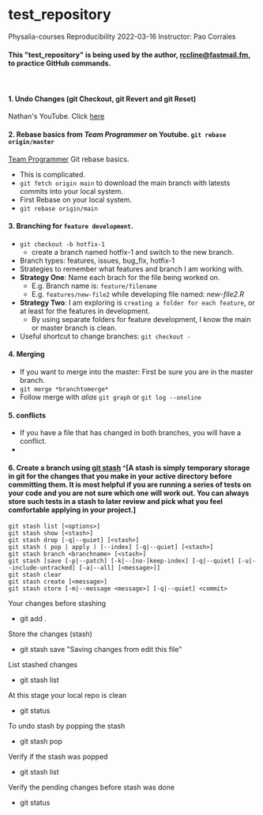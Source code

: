 # test_repository
Physalia-courses Reproducibility 2022-03-16
Instructor:  Pao Corrales  

#### This "test_repository" is being used by the author, rccline@fastmail.fm, to practice GitHub commands.  

<br> 

#### 1. Undo Changes (git Checkout, git Revert and git Reset)
Nathan's YouTube.  Click [here](https://www.youtube.com/watch?v=UmE0uf5UMzA&t=229) 

#### 2. Rebase basics from *Team Programmer* on Youtube. `git rebase origin/master`   

[Team Programmer](https://www.youtube.com/watch?v=gkGZzd9c4ow&t=195s) Git rebase basics. 
- This is complicated.  
- `git fetch origin main` to download the main branch with latests commits into your local system.   
- First Rebase on your local system.  
- `git rebase origin/main` 

#### 3. Branching for **`feature development`**.  
  - `git checkout -b hotfix-1`  
    - create a branch named hotfix-1 and switch to the new branch.
  - Branch types:  features, issues, bug_fix, hotfix-1  
  - Strategies to remember what features and branch I am working with.  
  - **Strategy One**:  Name each brach for the file being worked on.
    - E.g.  Branch name is:  `feature/filename`  
    - E.g. `features/new-file2` while developing file named:  *new-file2.R*
  - **Strategy Two**: I am exploring is `creating a folder for each feature`, or at least for the features in development.  
    - By using separate folders for feature development, I know the main or master branch is clean.  
  - Useful shortcut to change branches:  `git checkout -`
  
#### 4. Merging  
  - If you want to merge into the master:  First be sure you are in the master branch.  
  - `git merge *branchtomerge*`  
  - Follow merge with *alias* `git graph`  or `git log --oneline`  
  
#### 5. conflicts  
  - If you have a file that has changed in both branches, you will have a conflict.  
  - 
  
#### 6. Create a branch using [git stash](https://www.golinuxcloud.com/git-stash-explained-in-detail-with-examples/)  ^[A stash is simply temporary storage in git for the changes that you make in your active directory before committing them. It is most helpful if you are running a series of tests on your code and you are not sure which one will work out. You can always store such tests in a stash to later review and pick what you feel comfortable applying in your project.]  

`git stash list [<options>]`  
`git stash show [<stash>]`  
`git stash drop [-q|--quiet] [<stash>]`  
`git stash ( pop | apply ) [--index] [-q|--quiet] [<stash>]`  
`git stash branch <branchname> [<stash>]`  
`git stash [save [-p|--patch] [-k|--[no-]keep-index] [-q|--quiet] [-u|--include-untracked] [-a|--all] [<message>]]`  
`git stash clear`  
`git stash create [<message>]`  
`git stash store [-m|--message <message>] [-q|--quiet] <commit>`  

Your changes before stashing  
  - git add .  

Store the changes (stash)  
  - git stash save "Saving changes from edit this file" 

List stashed changes  
 - git stash list 

At this stage your local repo is clean
  - git status   

To undo stash by popping the stash  
  - git stash pop   

Verify if the stash was popped    
  - git stash list 

Verify the pending changes before stash was done  
  - git status  


  
